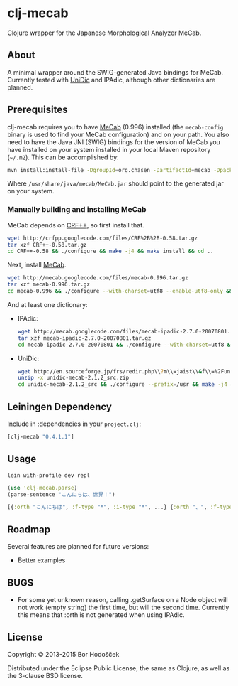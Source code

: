 # clj-mecab

Clojure wrapper for the Japanese Morphological Analyzer MeCab.

## About

A minimal wrapper around the SWIG-generated Java bindings for MeCab.
Currently tested with [UniDic](http://en.sourceforge.jp/projects/unidic/) and IPAdic, although other dictionaries are planned.

## Prerequisites

clj-mecab requires you to have [MeCab](https://code.google.com/p/mecab/) (0.996) installed (the `mecab-config` binary is used to find your MeCab configuration) and on your path.
You also need to have the Java JNI (SWIG) bindings for the version of MeCab you have installed on your system installed in your local Maven repository (`~/.m2`).
This can be accomplished by:

```bash
mvn install:install-file -DgroupId=org.chasen -DartifactId=mecab -Dpackaging=jar -Dversion=0.996 -Dfile=/usr/share/java/mecab/MeCab.jar -DgeneratePom=true
```

Where `/usr/share/java/mecab/MeCab.jar` should point to the generated jar on your system.

### Manually building and installing MeCab

MeCab depends on [CRF++](http://crfpp.sourceforge.net/), so first install that.

```bash
wget http://crfpp.googlecode.com/files/CRF%2B%2B-0.58.tar.gz
tar xzf CRF++-0.58.tar.gz
cd CRF++-0.58 && ./configure && make -j4 && make install && cd ..
```

Next, install [MeCab](http://code.google.com/p/mecab/).

```bash
wget http://mecab.googlecode.com/files/mecab-0.996.tar.gz
tar xzf mecab-0.996.tar.gz
cd mecab-0.996 && ./configure --with-charset=utf8 --enable-utf8-only && make -j4 && make install && cd ..
```

And at least one dictionary:

-   IPAdic:

    ```bash
    wget http://mecab.googlecode.com/files/mecab-ipadic-2.7.0-20070801.tar.gz
    tar xzf mecab-ipadic-2.7.0-20070801.tar.gz
    cd mecab-ipadic-2.7.0-20070801 && ./configure --with-charset=utf8 && make -j4 && make install && cd ..
    ```

-   UniDic:

    ```bash
    wget http://en.sourceforge.jp/frs/redir.php\\?m\\=jaist\\&f\\=%2Funidic%2F58338%2Funidic-mecab-2.1.2_src.zip
    unzip -x unidic-mecab-2.1.2_src.zip
    cd unidic-mecab-2.1.2_src && ./configure --prefix=/usr && make -j4 && make install && cd ..
    ```

## Leiningen Dependency

Include in :dependencies in your `project.clj`:

```clojure
[clj-mecab "0.4.1.1"]
```

## Usage

`lein with-profile dev repl`

```clojure
(use 'clj-mecab.parse)
(parse-sentence "こんにちは、世界！")

[{:orth "こんにちは", :f-type "*", :i-type "*", ...} {:orth "、", :f-type "*", :i-type "*", ...} {:orth "世界", :f-type "*", :i-type "*", ...} ...]
```

## Roadmap

Several features are planned for future versions:

-   Better examples

## BUGS

-   For some yet unknown reason, calling .getSurface on a Node object will not work (empty string) the first time, but will the second time.
    Currently this means that :orth is not generated when using IPAdic.

## License

Copyright © 2013-2015 Bor Hodošček

Distributed under the Eclipse Public License, the same as Clojure, as well as the 3-clause BSD license.
